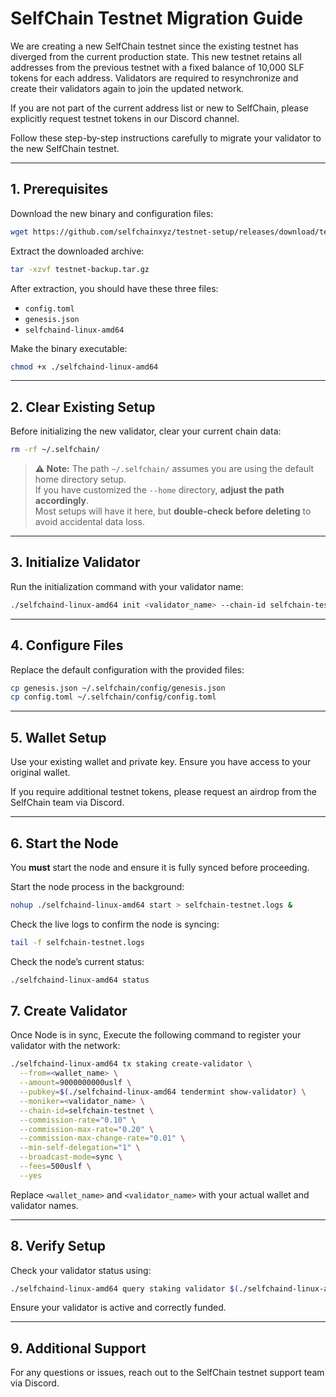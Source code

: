 # SelfChain Testnet Migration Guide

We are creating a new SelfChain testnet since the existing testnet has diverged from the current production state. This new testnet retains all addresses from the previous testnet with a fixed balance of 10,000 SLF tokens for each address. Validators are required to resynchronize and create their validators again to join the updated network.

If you are not part of the current address list or new to SelfChain, please explicitly request testnet tokens in our Discord channel.

Follow these step-by-step instructions carefully to migrate your validator to the new SelfChain testnet.

---

## 1. Prerequisites

Download the new binary and configuration files:

```bash
wget https://github.com/selfchainxyz/testnet-setup/releases/download/testnet-v1.0.1/testnet-backup.tar.gz
```

Extract the downloaded archive:

```bash
tar -xzvf testnet-backup.tar.gz
```

After extraction, you should have these three files:

* `config.toml`
* `genesis.json`
* `selfchaind-linux-amd64`

Make the binary executable:

```bash
chmod +x ./selfchaind-linux-amd64
```

---

## 2. Clear Existing Setup

Before initializing the new validator, clear your current chain data:

```bash
rm -rf ~/.selfchain/
```
> **⚠️ Note:** The path `~/.selfchain/` assumes you are using the default home directory setup.  
> If you have customized the `--home` directory, **adjust the path accordingly**.  
> Most setups will have it here, but **double-check before deleting** to avoid accidental data loss.

---

## 3. Initialize Validator

Run the initialization command with your validator name:

```bash
./selfchaind-linux-amd64 init <validator_name> --chain-id selfchain-testnet
```

---

## 4. Configure Files

Replace the default configuration with the provided files:

```bash
cp genesis.json ~/.selfchain/config/genesis.json
cp config.toml ~/.selfchain/config/config.toml
```

---

## 5. Wallet Setup

Use your existing wallet and private key. Ensure you have access to your original wallet.

If you require additional testnet tokens, please request an airdrop from the SelfChain team via Discord.

---

## 6. Start the Node

You **must** start the node and ensure it is fully synced before proceeding.

Start the node process in the background:

```bash
nohup ./selfchaind-linux-amd64 start > selfchain-testnet.logs &
```
Check the live logs to confirm the node is syncing:
```bash
tail -f selfchain-testnet.logs
```
Check the node’s current status:
```bash
./selfchaind-linux-amd64 status
```

## 7. Create Validator

Once Node is in sync, Execute the following command to register your validator with the network:

```bash
./selfchaind-linux-amd64 tx staking create-validator \
  --from=<wallet_name> \
  --amount=9000000000uslf \
  --pubkey=$(./selfchaind-linux-amd64 tendermint show-validator) \
  --moniker=<validator_name> \
  --chain-id=selfchain-testnet \
  --commission-rate="0.10" \
  --commission-max-rate="0.20" \
  --commission-max-change-rate="0.01" \
  --min-self-delegation="1" \
  --broadcast-mode=sync \
  --fees=500uslf \
  --yes
```

Replace `<wallet_name>` and `<validator_name>` with your actual wallet and validator names.

---

## 8. Verify Setup

Check your validator status using:

```bash
./selfchaind-linux-amd64 query staking validator $(./selfchaind-linux-amd64 keys show <wallet_name> --bech val -a)
```

Ensure your validator is active and correctly funded.

---

## 9. Additional Support

For any questions or issues, reach out to the SelfChain testnet support team via Discord.
